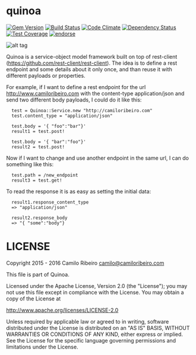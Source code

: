quinoa
=====

[![Gem Version](https://badge.fury.io/rb/quinoa.png)](http://badge.fury.io/rb/quinoa)
[![Build Status](https://travis-ci.org/camiloribeiro/quinoa.png?branch=master)](https://travis-ci.org/camiloribeiro/quinoa)
[![Code Climate](https://codeclimate.com/github/camiloribeiro/quinoa.png)](https://codeclimate.com/github/camiloribeiro/quinoa)
[![Dependency Status](https://gemnasium.com/camiloribeiro/quinoa.png)](https://gemnasium.com/camiloribeiro/quinoa)
[![Test Coverage](https://codeclimate.com/github/camiloribeiro/quinoa/badges/coverage.svg)](https://codeclimate.com/github/camiloribeiro/quinoa/coverage)
[![endorse](https://api.coderwall.com/camiloribeiro/endorsecount.png)](https://coderwall.com/camiloribeiro)

![alt tag](http://i.huffpost.com/gen/1821327/images/n-QUINOA-large570.jpg)

Quinoa is a service-object model framework built on top of rest-client (https://github.com/rest-client/rest-client). 
The idea is to define a rest endpoint and some details about it only once, and than reuse it with different payloads or properties.

For example, if I want to define a rest endpoint for the url http://www.camiloribeiro.com with the content-type application/json and send two different body payloads, I could do it like this:

      test = Quinoa::Service.new "http://camiloribeiro.com"
      test.content_type = "application/json"

      test.body = '{ "foo":"bar"}'
      result1 = test.post!

      test.body = '{ "bar":"foo"}'
      result2 = test.post!

Now if I want to change and use another endpoint in the same url, I can do something like this:

      test.path = /new_endpoint
      result3 = test.get!

To read the response it is as easy as setting the initial data:

      result1.response_content_type
      => "application/json"

      result2.response_body
      => "{ "some":"body"}


LICENSE
=======

Copyright 2015 - 2016 Camilo Ribeiro camilo@camiloribeiro.com

This file is part of Quinoa.

Licensed under the Apache License, Version 2.0 (the "License"); you may not use this file except in compliance with the License. You may obtain a copy of the License at

http://www.apache.org/licenses/LICENSE-2.0

Unless required by applicable law or agreed to in writing, software distributed under the License is distributed on an "AS IS" BASIS, WITHOUT WARRANTIES OR CONDITIONS OF ANY KIND, either express or implied. See the License for the specific language governing permissions and limitations under the License.
